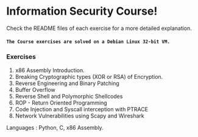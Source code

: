# **Information Security Course!**
Check the README files of each exercise for a more detailed explanation.

#### **`The Course exercises are solved on a Debian Linux 32-bit VM.`**

### Exercises
1. x86 Assembly Introduction.
2. Breaking Cryptographic types (XOR or RSA) of Encryption.
3. Reverse Engineering and Binary Patching
4. Buffer Overflow
5. Reverse Shell and Polymorphic Shellcodes
6. ROP - Return Oriented Programming
7. Code Injection and Syscall interception with PTRACE
8. Network Vulnerabilities using Scapy and Wireshark

Languages : Python, C, x86 Assembly.
